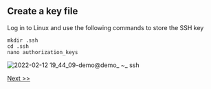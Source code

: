 ## Create a key file

Log in to Linux and use the following commands to store the SSH key

```
mkdir .ssh
cd .ssh
nano authorization_keys
```

![2022-02-12 19_44_09-demo@demo_ ~_ ssh](https://user-images.githubusercontent.com/55657279/153711889-fb3a8251-58c5-4648-8acd-6c42e310f6d3.png)

[Next >>](4.md)
